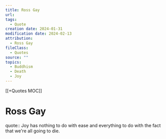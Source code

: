 ```yaml
---
title: Ross Gay
url: 
tags:
  - Quote
creation date: 2024-01-31
modification date: 2024-02-13
attribution:
  - Ross Gay
fileClass:
  - Quotes
source: ""
topics:
  - Buddhism
  - Death
  - Joy
---
```


[[+Quotes MOC]]

# Ross Gay

quote:: Joy has nothing to do with ease and everything to do with the fact that we're all going to die.

